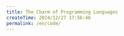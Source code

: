 ```yaml
---
title: The Charm of Programming Languages
createTime: 2024/12/27 17:56:46
permalink: /en/code/
---
```

